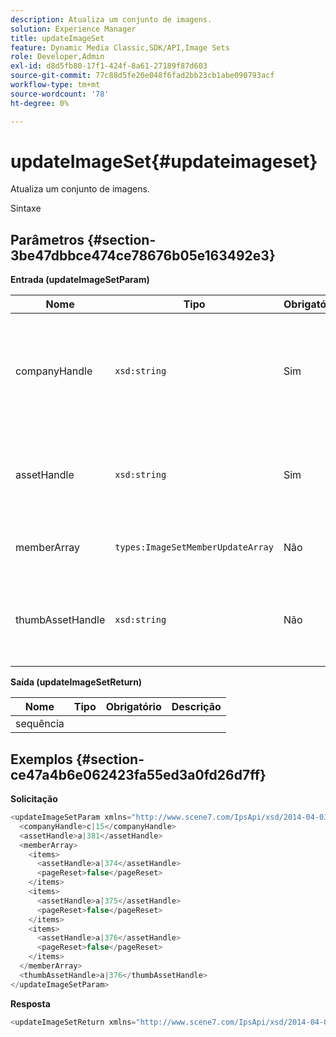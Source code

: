 ```yaml
---
description: Atualiza um conjunto de imagens.
solution: Experience Manager
title: updateImageSet
feature: Dynamic Media Classic,SDK/API,Image Sets
role: Developer,Admin
exl-id: d8d5fb80-17f1-424f-8a61-27189f87d603
source-git-commit: 77c88d5fe20e048f6fad2bb23cb1abe090793acf
workflow-type: tm+mt
source-wordcount: '78'
ht-degree: 0%

---
```


# updateImageSet{#updateimageset}

Atualiza um conjunto de imagens.

Sintaxe

## Parâmetros {#section-3be47dbbce474ce78676b05e163492e3}

**Entrada (updateImageSetParam)**

| Nome | Tipo | Obrigatório | Descrição |
|---|---|---|---|
| companyHandle | `xsd:string` | Sim | O identificador da empresa que contém o conjunto de imagens que você deseja modificar. |
| assetHandle | `xsd:string` | Sim | O identificador do conjunto de imagens que você deseja modificar. |
| memberArray | `types:ImageSetMemberUpdateArray` | Não | Redefine os membros do conjunto de imagens. |
| thumbAssetHandle | `xsd:string` | Não | O identificador do ativo que atua como a miniatura do conjunto de imagens. |

**Saída (updateImageSetReturn)**

| Nome | Tipo | Obrigatório | Descrição |
|---|---|---|---|
| sequência |  |  |  |

## Exemplos {#section-ce47a4b6e062423fa55ed3a0fd26d7ff}

**Solicitação**

```java
<updateImageSetParam xmlns="http://www.scene7.com/IpsApi/xsd/2014-04-03"> 
  <companyHandle>c|15</companyHandle> 
  <assetHandle>a|381</assetHandle> 
  <memberArray> 
    <items> 
      <assetHandle>a|374</assetHandle> 
      <pageReset>false</pageReset> 
    </items> 
    <items> 
      <assetHandle>a|375</assetHandle> 
      <pageReset>false</pageReset> 
    </items> 
    <items> 
      <assetHandle>a|376</assetHandle> 
      <pageReset>false</pageReset> 
    </items> 
  </memberArray> 
  <thumbAssetHandle>a|376</thumbAssetHandle> 
</updateImageSetParam>
```

**Resposta**

```java
<updateImageSetReturn xmlns="http://www.scene7.com/IpsApi/xsd/2014-04-03"/>
```
